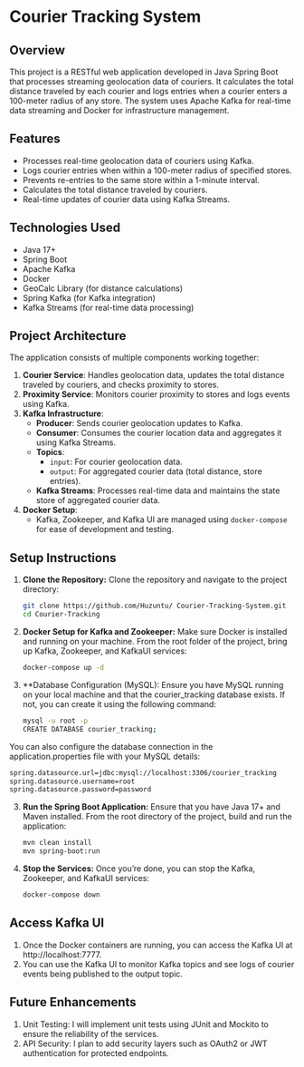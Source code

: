 # Courier Tracking System

## Overview

This project is a RESTful web application developed in Java Spring Boot that processes streaming geolocation data of couriers. It calculates the total distance traveled by each courier and logs entries when a courier enters a 100-meter radius of any store. The system uses Apache Kafka for real-time data streaming and Docker for infrastructure management.

## Features

- Processes real-time geolocation data of couriers using Kafka.
- Logs courier entries when within a 100-meter radius of specified stores.
- Prevents re-entries to the same store within a 1-minute interval.
- Calculates the total distance traveled by couriers.
- Real-time updates of courier data using Kafka Streams.

## Technologies Used

- Java 17+
- Spring Boot
- Apache Kafka
- Docker
- GeoCalc Library (for distance calculations)
- Spring Kafka (for Kafka integration)
- Kafka Streams (for real-time data processing)

## Project Architecture

The application consists of multiple components working together:

1. **Courier Service**: Handles geolocation data, updates the total distance traveled by couriers, and checks proximity to stores.
2. **Proximity Service**: Monitors courier proximity to stores and logs events using Kafka.
3. **Kafka Infrastructure**:
   - **Producer**: Sends courier geolocation updates to Kafka.
   - **Consumer**: Consumes the courier location data and aggregates it using Kafka Streams.
   - **Topics**:
     - `input`: For courier geolocation data.
     - `output`: For aggregated courier data (total distance, store entries).
   - **Kafka Streams**: Processes real-time data and maintains the state store of aggregated courier data.
4. **Docker Setup**:
   - Kafka, Zookeeper, and Kafka UI are managed using `docker-compose` for ease of development and testing.

## Setup Instructions

1. **Clone the Repository:**
   Clone the repository and navigate to the project directory:
   ```bash
   git clone https://github.com/Huzuntu/ Courier-Tracking-System.git
   cd Courier-Tracking
2. **Docker Setup for Kafka and Zookeeper:**
   Make sure Docker is installed and running on your machine. From the root folder of the project, bring up Kafka, Zookeeper, and KafkaUI services:
   ```bash
   docker-compose up -d
   ```
3. **Database Configuration (MySQL):
   Ensure you have MySQL running on your local machine and that the courier_tracking database exists. If not, you can create it using the following command:
   ```bash
   mysql -u root -p
   CREATE DATABASE courier_tracking;
   ```
  You can also configure the database connection in the application.properties file with your MySQL details:
   ```bash
   spring.datasource.url=jdbc:mysql://localhost:3306/courier_tracking
   spring.datasource.username=root
   spring.datasource.password=password
   ```
3. **Run the Spring Boot Application:**
   Ensure that you have Java 17+ and Maven installed. From the root directory of the project, build and run the application:
   ```bash
   mvn clean install
   mvn spring-boot:run
4. **Stop the Services:**
   Once you’re done, you can stop the Kafka, Zookeeper, and KafkaUI services:
   ```bash
   docker-compose down
## Access Kafka UI

1.	Once the Docker containers are running, you can access the Kafka UI at http://localhost:7777.
2.	You can use the Kafka UI to monitor Kafka topics and see logs of courier events being published to the output topic.

## Future Enhancements
1.	Unit Testing: I will implement unit tests using JUnit and Mockito to ensure the reliability of the services.
2.	API Security: I plan to add security layers such as OAuth2 or JWT authentication for protected endpoints.
